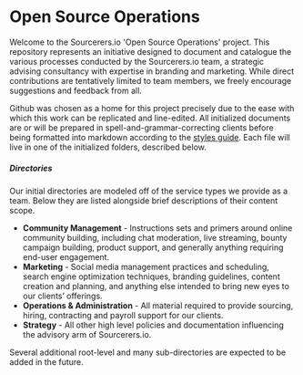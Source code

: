 # Open Source Operations

Welcome to the Sourcerers.io 'Open Source Operations' project. This repository represents an initiative designed to document and catalogue the various processes conducted by the Sourcerers.io team, a strategic advising consultancy with expertise in branding and marketing. While direct contributions are tentatively limited to team members, we freely encourage suggestions and feedback from all.

Github was chosen as a home for this project precisely due to the ease with which this work can be replicated and line-edited. All initialized documents are or will be prepared in spell-and-grammar-correcting clients before being formatted into markdown according to the [styles guide](https://github.com/Sourcerers-Ops/OSO/blob/master/styles.md). Each file will live in one of the initialized folders, described below.

##### Directories

Our initial directories are modeled off of the service types we provide as a team. Below they are listed alongside brief descriptions of their content scope.

+ **Community Management** - Instructions sets and primers around online community building, including chat moderation, live streaming, bounty campaign building, product support, and generally anything requiring end-user engagement.
+ **Marketing** - Social media management practices and scheduling, search engine optimization techniques, branding guidelines, content creation and planning, and anything else intended to bring new eyes to our clients’ offerings.
+ **Operations & Administration** - All material required to provide sourcing, hiring, contracting and payroll support for our clients.
+ **Strategy** - All other high level policies and documentation influencing the advisory arm of Sourcerers.io.


Several additional root-level and many sub-directories are expected to be added in the future.
